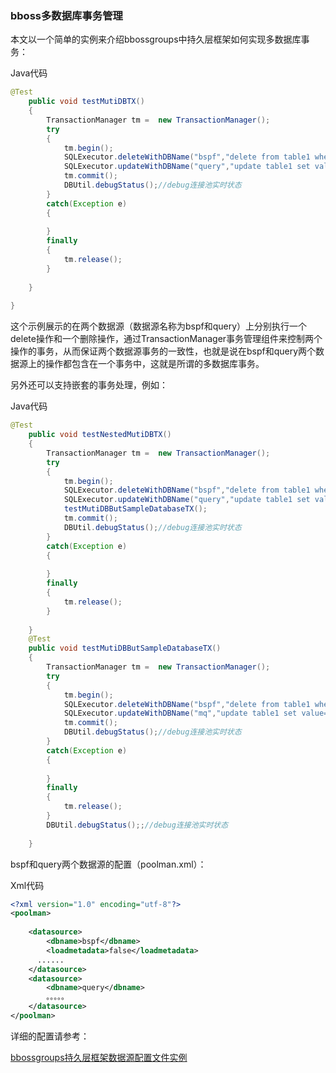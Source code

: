 ### bboss多数据库事务管理

本文以一个简单的实例来介绍bbossgroups中持久层框架如何实现多数据库事务：

Java代码

```java
@Test  
    public void testMutiDBTX()  
    {  
        TransactionManager tm =  new TransactionManager();  
        try  
        {  
            tm.begin();  
            SQLExecutor.deleteWithDBName("bspf","delete from table1 where id=1");  
            SQLExecutor.updateWithDBName("query","update table1 set value='test' where id=1");  
            tm.commit();  
            DBUtil.debugStatus();//debug连接池实时状态  
        }  
        catch(Exception e)  
        {  
              
        }  
        finally  
        {  
            tm.release();  
        }  
  
    }  
      
}  
```

这个示例展示的在两个数据源（数据源名称为bspf和query）上分别执行一个delete操作和一个删除操作，通过TransactionManager事务管理组件来控制两个操作的事务，从而保证两个数据源事务的一致性，也就是说在bspf和query两个数据源上的操作都包含在一个事务中，这就是所谓的多数据库事务。

另外还可以支持嵌套的事务处理，例如：

Java代码

```java
@Test  
    public void testNestedMutiDBTX()  
    {  
        TransactionManager tm =  new TransactionManager();  
        try  
        {  
            tm.begin();  
            SQLExecutor.deleteWithDBName("bspf","delete from table1 where id=1");  
            SQLExecutor.updateWithDBName("query","update table1 set value='test' where id=1");  
            testMutiDBButSampleDatabaseTX();  
            tm.commit();  
            DBUtil.debugStatus();//debug连接池实时状态  
        }  
        catch(Exception e)  
        {  
              
        }  
        finally  
        {  
            tm.release();  
        }  
  
    }  
    @Test  
    public void testMutiDBButSampleDatabaseTX()  
    {  
        TransactionManager tm =  new TransactionManager();  
        try  
        {  
            tm.begin();  
            SQLExecutor.deleteWithDBName("bspf","delete from table1 where id=1");  
            SQLExecutor.updateWithDBName("mq","update table1 set value='test' where id=1");  
            tm.commit();  
            DBUtil.debugStatus();//debug连接池实时状态  
        }  
        catch(Exception e)  
        {  
              
        }  
        finally  
        {  
            tm.release();  
        }  
        DBUtil.debugStatus();;//debug连接池实时状态  
  
    }  
```

bspf和query两个数据源的配置（poolman.xml）：

Xml代码

```xml
<?xml version="1.0" encoding="utf-8"?>  
<poolman>  
      
    <datasource>  
        <dbname>bspf</dbname>  
        <loadmetadata>false</loadmetadata>  
      ......  
    </datasource>  
    <datasource>  
        <dbname>query</dbname>  
        。。。。。  
    </datasource>  
</poolman>  
```

详细的配置请参考：

[bbossgroups持久层框架数据源配置文件实例](http://yin-bp.iteye.com/blog/1112892)